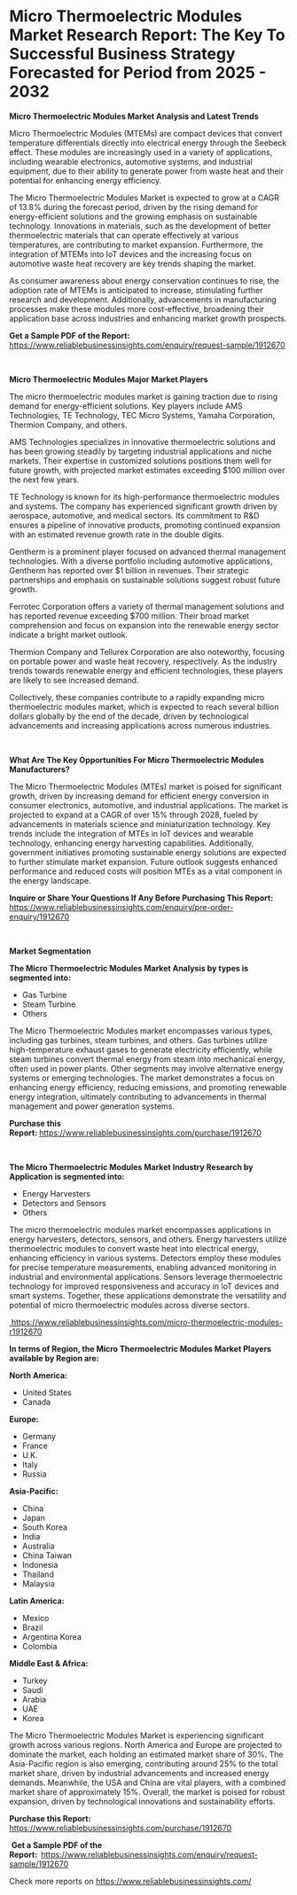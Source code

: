 <p><h1>Micro Thermoelectric Modules Market Research Report: The Key To Successful Business Strategy Forecasted for Period from 2025 - 2032</h1></p><p><strong>Micro Thermoelectric Modules Market Analysis and Latest Trends</strong></p>
<p><p>Micro Thermoelectric Modules (MTEMs) are compact devices that convert temperature differentials directly into electrical energy through the Seebeck effect. These modules are increasingly used in a variety of applications, including wearable electronics, automotive systems, and industrial equipment, due to their ability to generate power from waste heat and their potential for enhancing energy efficiency.</p><p>The Micro Thermoelectric Modules Market is expected to grow at a CAGR of 13.8% during the forecast period, driven by the rising demand for energy-efficient solutions and the growing emphasis on sustainable technology. Innovations in materials, such as the development of better thermoelectric materials that can operate effectively at various temperatures, are contributing to market expansion. Furthermore, the integration of MTEMs into IoT devices and the increasing focus on automotive waste heat recovery are key trends shaping the market.</p><p>As consumer awareness about energy conservation continues to rise, the adoption rate of MTEMs is anticipated to increase, stimulating further research and development. Additionally, advancements in manufacturing processes make these modules more cost-effective, broadening their application base across industries and enhancing market growth prospects.</p></p>
<p><strong>Get a Sample PDF of the Report:&nbsp;</strong> <a href="https://www.reliablebusinessinsights.com/enquiry/request-sample/1912670?utm_campaign=2719&utm_medium=2&utm_source=Github&utm_content=ia&utm_term=01032025&utm_id=micro-thermoelectric-modules">https://www.reliablebusinessinsights.com/enquiry/request-sample/1912670</a></p>
<p>&nbsp;</p>
<p><strong>Micro Thermoelectric Modules Major Market Players</strong></p>
<p><p>The micro thermoelectric modules market is gaining traction due to rising demand for energy-efficient solutions. Key players include AMS Technologies, TE Technology, TEC Micro Systems, Yamaha Corporation, Thermion Company, and others. </p><p>AMS Technologies specializes in innovative thermoelectric solutions and has been growing steadily by targeting industrial applications and niche markets. Their expertise in customized solutions positions them well for future growth, with projected market estimates exceeding $100 million over the next few years.</p><p>TE Technology is known for its high-performance thermoelectric modules and systems. The company has experienced significant growth driven by aerospace, automotive, and medical sectors. Its commitment to R&D ensures a pipeline of innovative products, promoting continued expansion with an estimated revenue growth rate in the double digits.</p><p>Gentherm is a prominent player focused on advanced thermal management technologies. With a diverse portfolio including automotive applications, Gentherm has reported over $1 billion in revenues. Their strategic partnerships and emphasis on sustainable solutions suggest robust future growth.</p><p>Ferrotec Corporation offers a variety of thermal management solutions and has reported revenue exceeding $700 million. Their broad market comprehension and focus on expansion into the renewable energy sector indicate a bright market outlook.</p><p>Thermion Company and Tellurex Corporation are also noteworthy, focusing on portable power and waste heat recovery, respectively. As the industry trends towards renewable energy and efficient technologies, these players are likely to see increased demand.</p><p>Collectively, these companies contribute to a rapidly expanding micro thermoelectric modules market, which is expected to reach several billion dollars globally by the end of the decade, driven by technological advancements and increasing applications across numerous industries.</p></p>
<p>&nbsp;</p>
<p><strong>What Are The Key Opportunities For Micro Thermoelectric Modules Manufacturers?</strong></p>
<p><p>The Micro Thermoelectric Modules (MTEs) market is poised for significant growth, driven by increasing demand for efficient energy conversion in consumer electronics, automotive, and industrial applications. The market is projected to expand at a CAGR of over 15% through 2028, fueled by advancements in materials science and miniaturization technology. Key trends include the integration of MTEs in IoT devices and wearable technology, enhancing energy harvesting capabilities. Additionally, government initiatives promoting sustainable energy solutions are expected to further stimulate market expansion. Future outlook suggests enhanced performance and reduced costs will position MTEs as a vital component in the energy landscape.</p></p>
<p><strong>Inquire or Share Your Questions If Any Before Purchasing This Report:</strong> <a href="https://www.reliablebusinessinsights.com/enquiry/pre-order-enquiry/1912670?utm_campaign=2719&utm_medium=2&utm_source=Github&utm_content=ia&utm_term=01032025&utm_id=micro-thermoelectric-modules">https://www.reliablebusinessinsights.com/enquiry/pre-order-enquiry/1912670</a></p>
<p>&nbsp;</p>
<p><strong>Market Segmentation</strong></p>
<p><strong>The Micro Thermoelectric Modules Market Analysis by types is segmented into:</strong></p>
<p><ul><li>Gas Turbine</li><li>Steam Turbine</li><li>Others</li></ul></p>
<p><p>The Micro Thermoelectric Modules market encompasses various types, including gas turbines, steam turbines, and others. Gas turbines utilize high-temperature exhaust gases to generate electricity efficiently, while steam turbines convert thermal energy from steam into mechanical energy, often used in power plants. Other segments may involve alternative energy systems or emerging technologies. The market demonstrates a focus on enhancing energy efficiency, reducing emissions, and promoting renewable energy integration, ultimately contributing to advancements in thermal management and power generation systems.</p></p>
<p><strong>Purchase this Report:&nbsp;</strong><a href="https://www.reliablebusinessinsights.com/purchase/1912670?utm_campaign=2719&utm_medium=2&utm_source=Github&utm_content=ia&utm_term=01032025&utm_id=micro-thermoelectric-modules">https://www.reliablebusinessinsights.com/purchase/1912670</a></p>
<p>&nbsp;</p>
<p><strong>The Micro Thermoelectric Modules Market Industry Research by Application is segmented into:</strong></p>
<p><ul><li>Energy Harvesters</li><li>Detectors and Sensors</li><li>Others</li></ul></p>
<p><p>The micro thermoelectric modules market encompasses applications in energy harvesters, detectors, sensors, and others. Energy harvesters utilize thermoelectric modules to convert waste heat into electrical energy, enhancing efficiency in various systems. Detectors employ these modules for precise temperature measurements, enabling advanced monitoring in industrial and environmental applications. Sensors leverage thermoelectric technology for improved responsiveness and accuracy in IoT devices and smart systems. Together, these applications demonstrate the versatility and potential of micro thermoelectric modules across diverse sectors.</p></p>
<p><a href="https://www.reliablebusinessinsights.com/micro-thermoelectric-modules-r1912670?utm_campaign=2719&utm_medium=2&utm_source=Github&utm_content=ia&utm_term=01032025&utm_id=micro-thermoelectric-modules">&nbsp;https://www.reliablebusinessinsights.com/micro-thermoelectric-modules-r1912670</a></p>
<p><strong>In terms of Region, the Micro Thermoelectric Modules Market Players available by Region are:</strong></p>
<p>
    <p> <strong> North America: </strong>
        <ul>
            <li>United States</li>
            <li>Canada</li>
        </ul>
        </p> 
    <p> <strong> Europe: </strong>
        <ul>
            <li>Germany</li>
            <li>France</li>
            <li>U.K.</li>
            <li>Italy</li>
            <li>Russia</li>
        </ul>
        </p> 
    <p> <strong> Asia-Pacific: </strong>
        <ul>
            <li>China</li>
            <li>Japan</li>
            <li>South Korea</li>
            <li>India</li>
            <li>Australia</li>
            <li>China Taiwan</li>
            <li>Indonesia</li>
            <li>Thailand</li>
            <li>Malaysia</li>
        </ul>
        </p> 
    <p> <strong> Latin America: </strong>
        <ul>
            <li>Mexico</li>
            <li>Brazil</li>
            <li>Argentina Korea</li>
            <li>Colombia</li>
        </ul>
        </p> 
    <p> <strong> Middle East & Africa: </strong>
        <ul>
            <li>Turkey</li>
            <li>Saudi</li>
            <li>Arabia</li>
            <li>UAE</li>
            <li>Korea</li>
        </ul>
    </p>
    </p>
<p><p>The Micro Thermoelectric Modules Market is experiencing significant growth across various regions. North America and Europe are projected to dominate the market, each holding an estimated market share of 30%. The Asia-Pacific region is also emerging, contributing around 25% to the total market share, driven by industrial advancements and increased energy demands. Meanwhile, the USA and China are vital players, with a combined market share of approximately 15%. Overall, the market is poised for robust expansion, driven by technological innovations and sustainability efforts.</p></p>
<p><strong>Purchase this Report: </strong><a href="https://www.reliablebusinessinsights.com/purchase/1912670?utm_campaign=2719&utm_medium=2&utm_source=Github&utm_content=ia&utm_term=01032025&utm_id=micro-thermoelectric-modules">https://www.reliablebusinessinsights.com/purchase/1912670</a></p>
<p>&nbsp;<strong>Get a Sample PDF of the Report:&nbsp;&nbsp;</strong><a href="https://www.reliablebusinessinsights.com/enquiry/request-sample/1912670?utm_campaign=2719&utm_medium=2&utm_source=Github&utm_content=ia&utm_term=01032025&utm_id=micro-thermoelectric-modules">https://www.reliablebusinessinsights.com/enquiry/request-sample/1912670</a></p>
<p><strong></strong></p>
<p>Check more reports on <a href="https://www.reliablebusinessinsights.com/?utm_campaign=2719&utm_medium=2&utm_source=Github&utm_content=ia&utm_term=01032025&utm_id=micro-thermoelectric-modules">https://www.reliablebusinessinsights.com/</a></p>
